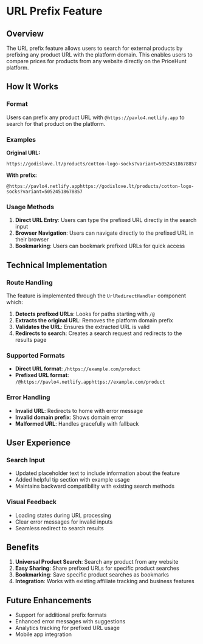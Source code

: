 # URL Prefix Feature

## Overview

The URL prefix feature allows users to search for external products by prefixing
any product URL with the platform domain. This enables users to compare prices
for products from any website directly on the PriceHunt platform.

## How It Works

### Format

Users can prefix any product URL with `@https://pavlo4.netlify.app` to search
for that product on the platform.

### Examples

**Original URL:**

```
https://godislove.lt/products/cotton-logo-socks?variant=50524518678857
```

**With prefix:**

```
@https://pavlo4.netlify.apphttps://godislove.lt/products/cotton-logo-socks?variant=50524518678857
```

### Usage Methods

1. **Direct URL Entry**: Users can type the prefixed URL directly in the search
   input
2. **Browser Navigation**: Users can navigate directly to the prefixed URL in
   their browser
3. **Bookmarking**: Users can bookmark prefixed URLs for quick access

## Technical Implementation

### Route Handling

The feature is implemented through the `UrlRedirectHandler` component which:

1. **Detects prefixed URLs**: Looks for paths starting with `/@`
2. **Extracts the original URL**: Removes the platform domain prefix
3. **Validates the URL**: Ensures the extracted URL is valid
4. **Redirects to search**: Creates a search request and redirects to the
   results page

### Supported Formats

- **Direct URL format**: `/https://example.com/product`
- **Prefixed URL format**:
  `/@https://pavlo4.netlify.apphttps://example.com/product`

### Error Handling

- **Invalid URL**: Redirects to home with error message
- **Invalid domain prefix**: Shows domain error
- **Malformed URL**: Handles gracefully with fallback

## User Experience

### Search Input

- Updated placeholder text to include information about the feature
- Added helpful tip section with example usage
- Maintains backward compatibility with existing search methods

### Visual Feedback

- Loading states during URL processing
- Clear error messages for invalid inputs
- Seamless redirect to search results

## Benefits

1. **Universal Product Search**: Search any product from any website
2. **Easy Sharing**: Share prefixed URLs for specific product searches
3. **Bookmarking**: Save specific product searches as bookmarks
4. **Integration**: Works with existing affiliate tracking and business features

## Future Enhancements

- Support for additional prefix formats
- Enhanced error messages with suggestions
- Analytics tracking for prefixed URL usage
- Mobile app integration
